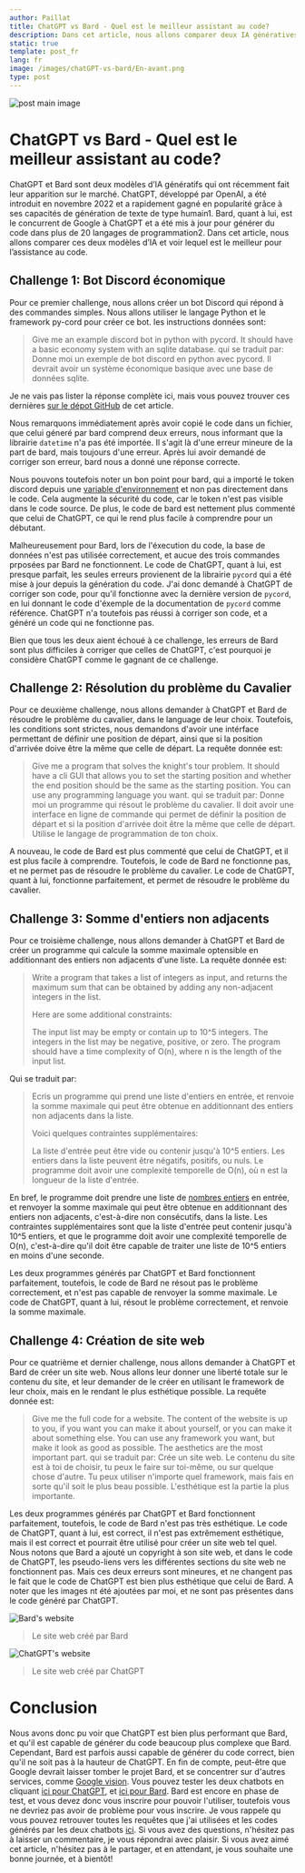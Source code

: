 ```yaml
---
author: Paillat
title: ChatGPT vs Bard - Quel est le meilleur assistant au code?
description: Dans cet article, nous allons comparer deux IA génératives, ChatGPT et Bard, et voir laquelle est la meilleure pour l'assistance au code.
static: true
template: post_fr
lang: fr
image: /images/chatGPT-vs-bard/En-avant.png
type: post
---
```


<img src="<!-- image -->" alt="post main image" class="post-main-image">

# ChatGPT vs Bard - Quel est le meilleur assistant au code?

ChatGPT et Bard sont deux modèles d’IA génératifs qui ont récemment fait leur apparition sur le marché. ChatGPT, développé par OpenAI, a été introduit en novembre 2022 et a rapidement gagné en popularité grâce à ses capacités de génération de texte de type humain1. Bard, quant à lui, est le concurrent de Google à ChatGPT et a été mis à jour pour générer du code dans plus de 20 langages de programmation2. Dans cet article, nous allons comparer ces deux modèles d’IA et voir lequel est le meilleur pour l’assistance au code.

## Challenge 1: Bot Discord économique

Pour ce premier challenge, nous allons créer un bot Discord qui répond à des commandes simples. Nous allons utiliser le langage Python et le framework py-cord pour créer ce bot. les instructions données sont:
> Give me an example discord bot in python with pycord. It should have a basic economy system with an sqlite database.
qui se traduit par:
> Donne moi un exemple de bot discord en python avec pycord. Il devrait avoir un système économique basique avec une base de données sqlite.

Je ne vais pas lister la réponse complète ici, mais vous pouvez trouver ces dernières [sur le dépot GitHub](https://github.com/electronique-cc/chatgpt-vs-bard) de cet article.

Nous remarquons immédiatement après avoir copié le code dans un fichier, que celui géneré par bard comprend deux erreurs, nous informant que la librairie `datetime` n'a pas été importée. Il s'agit là d'une erreur mineure de la part de bard, mais toujours d'une erreur. Après lui avoir demandé de corriger son erreur, bard nous a donné une réponse correcte.

Nous pouvons toutefois noter un bon point pour bard, qui a importé le token discord depuis une [variable d'environnement](https://fr.wikipedia.org/wiki/Variable_d%27environnement) et non pas directement dans le code. Cela augmente la sécurité du code, car le token n'est pas visible dans le code source. De plus, le code de bard est nettement plus commenté que celui de ChatGPT, ce qui le rend plus facile à comprendre pour un débutant. 

Malheureusement pour Bard, lors de l'éxecution du code, la base de données n'est pas utilisée correctement, et aucue des trois commandes prposées par Bard ne fonctionnent. Le code de ChatGPT, quant à lui, est presque parfait, les seules erreurs provienent de la librairie `pycord` qui a été mise à jour depuis la génération du code. J'ai donc demandé à ChatGPT de corriger son code, pour qu'il fonctionne avec la dernière version de `pycord`, en lui donnant le code d'éxemple de la documentation de `pycord` comme référence. ChatGPT n'a toutefois pas réussi à corriger son code, et a généré un code qui ne fonctionne pas. 

Bien que tous les deux aient échoué à ce challenge, les erreurs de Bard sont plus difficiles à corriger que celles de ChatGPT, c'est pourquoi je considère ChatGPT comme le gagnant de ce challenge.

## Challenge 2: Résolution du problème du Cavalier
Pour ce deuxième challenge, nous allons demander à ChatGPT et Bard de résoudre le problème du cavalier, dans le language de leur choix. Toutefois, les conditions sont strictes, nous demandons d'avoir une intérface permettant de définir une position de départ, ainsi que si la position d'arrivée doive être la même que celle de départ. La requête donnée est:
> Give me a program that solves the knight's tour problem. It should have a cli GUI that allows you to set the starting position and whether the end position should be the same as the starting position. You can use any programming language you want.
qui se traduit par:
> Donne moi un programme qui résout le problème du cavalier. Il doit avoir une interface en ligne de commande qui permet de définir la position de départ et si la position d'arrivée doit être la même que celle de départ. Utilise le langage de programmation de ton choix.

A nouveau, le code de Bard est plus commenté que celui de ChatGPT, et il est plus facile à comprendre. Toutefois, le code de Bard ne fonctionne pas, et ne permet pas de résoudre le problème du cavalier. Le code de ChatGPT, quant à lui, fonctionne parfaitement, et permet de résoudre le problème du cavalier.

## Challenge 3: Somme d'entiers non adjacents
Pour ce troisième challenge, nous allons demander à ChatGPT et Bard de créer un programme qui calcule la somme maximale optensible en additionnant des entiers non adjacents d'une liste. La requête donnée est:

>Write a program that takes a list of integers as input, and returns the maximum sum that can be obtained by adding any non-adjacent integers in the list.
>
>Here are some additional constraints:
>
>The input list may be empty or contain up to 10^5 integers.
>The integers in the list may be negative, positive, or zero.
>The program should have a time complexity of O(n), where n is the length of the input list.

Qui se traduit par:

>Ecris un programme qui prend une liste d'entiers en entrée, et renvoie la somme maximale qui peut être obtenue en additionnant des entiers non adjacents dans la liste.
>
>Voici quelques contraintes supplémentaires:
>
>La liste d'entrée peut être vide ou contenir jusqu'à 10^5 entiers.
>Les entiers dans la liste peuvent être négatifs, positifs, ou nuls.
>Le programme doit avoir une complexité temporelle de O(n), où n est la longueur de la liste d'entrée.

En bref, le programme doit prendre une liste de [nombres entiers](https://fr.wikipedia.org/wiki/Entier_naturel) en entrée, et renvoyer la somme maximale qui peut être obtenue en additionnant des entiers non adjacents, c'est-à-dire non consécutifs, dans la liste. Les contraintes supplémentaires sont que la liste d'entrée peut contenir jusqu'à 10^5 entiers, et que le programme doit avoir une complexité temporelle de O(n), c'est-à-dire qu'il doit être capable de traiter une liste de 10^5 entiers en moins d'une seconde.

Les deux programmes générés par ChatGPT et Bard fonctionnent parfaitement, toutefois, le code de Bard ne résout pas le problème correctement, et n'est pas capable de renvoyer la somme maximale. Le code de ChatGPT, quant à lui, résout le problème correctement, et renvoie la somme maximale.

## Challenge 4: Création de site web
Pour ce quatrième et dernier challenge, nous allons demander à ChatGPT et Bard de créer un site web. Nous allons leur donner une liberté totale sur le contenu du site, et leur demander de le créer en utilisant le framework de leur choix, mais en le rendant le plus esthétique possible. La requête donnée est:
> Give me the full code for a website. The content of the website is up to you, if you want you can make it about yourself, or you can make it about something else. You can use any framework you want, but make it look as good as possible. The aesthetics are the most important part.
qui se traduit par:
> Crée un site web. Le contenu du site est à toi de choisir, tu peux le faire sur toi-même, ou sur quelque chose d'autre. Tu peux utiliser n'importe quel framework, mais fais en sorte qu'il soit le plus beau possible. L'esthétique est la partie la plus importante.

Les deux programmes générés par ChatGPT et Bard fonctionnent parfaitement, toutefois, le code de Bard n'est pas très esthétique. Le code de ChatGPT, quant à lui, est correct, il n'est pas extrêmement esthétique, mais il est correct et pourrait être utilisé pour créer un site web tel quel. Nous notons que Bard a ajouté un copyright à son site web, et dans le code de ChatGPT, les pseudo-liens vers les différentes sections du site web ne fonctionnent pas. Mais ces deux erreurs sont mineures, et ne changent pas le fait que le code de ChatGPT est bien plus esthétique que celui de Bard. A noter que les images nt été ajoutées par moi, et ne sont pas présentes dans le code généré par ChatGPT.

<div class="images" style="align-items: center;">
    <div class="image" style="width: 50%;">
        <img src="/images/chatGPT-vs-bard/bard-website.png" alt="Bard's website">
        <blockquote class="image-caption">Le site web créé par Bard</blockquote>
    </div>
    <div class="image" style="width: 50%;">
        <img src="/images/chatGPT-vs-bard/chatgpt-website.png" alt="ChatGPT's website">
        <blockquote class="image-caption">Le site web créé par ChatGPT</blockquote>
    </div>
</div>

# Conclusion
Nous avons donc pu voir que ChatGPT est bien plus performant que Bard, et qu'il est capable de générer du code beaucoup plus complexe que Bard. Cependant, Bard est parfois aussi capable de générer du code correct, bien qu'il ne soit pas à la hauteur de ChatGPT. En fin de compte, peut-être que Google devrait laisser tomber le projet Bard, et se concentrer sur d'autres services, comme [Google vision](https://cloud.google.com/vision?hl=fr). Vous pouvez tester les deux chatbots en cliquant [ici pour ChatGPT](https://chat.openai.com/), et [ici pour Bard](https://bard.google.com/). Bard est encore en phase de test, et vous devez donc vous inscrire pour pouvoir l'utiliser, toutefois vous ne devriez pas avoir de problème pour vous inscrire. Je vous rappele qu vous pouvez retrouver toutes les requêtes que j'ai utilisées et les codes générés par les deux chatbots [ici](https://github.com/electronique-cc/chatgpt-vs-bard). Si vous avez des questions, n'hésitez pas à laisser un commentaire, je vous répondrai avec plaisir. Si vous avez aimé cet article, n'hésitez pas à le partager, et en attendant, je vous souhaite une bonne journée, et à bientôt!